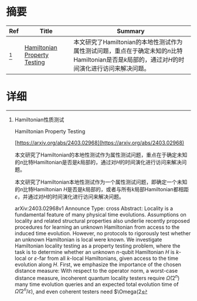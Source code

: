 # 摘要

| Ref | Title | Summary |
| --- | --- | --- |
| [^1] | [Hamiltonian Property Testing](https://arxiv.org/abs/2403.02968) | 本文研究了Hamiltonian的本地性测试作为属性测试问题，重点在于确定未知的$n$比特Hamiltonian是否是$k$局部的，通过对$H$的时间演化进行访问来解决问题。 |

# 详细

[^1]: Hamiltonian性质测试

    Hamiltonian Property Testing

    [https://arxiv.org/abs/2403.02968](https://arxiv.org/abs/2403.02968)

    本文研究了Hamiltonian的本地性测试作为属性测试问题，重点在于确定未知的$n$比特Hamiltonian是否是$k$局部的，通过对$H$的时间演化进行访问来解决问题。

    

    本文研究了Hamiltonian本地性测试作为一个属性测试问题，即确定一个未知的$n$比特Hamiltonian $H$是否是$k$局部的，或者与所有$k$局部Hamiltonian都相距$\varepsilon$，并通过对$H$的时间演化进行访问来解决问题。

    arXiv:2403.02968v1 Announce Type: cross  Abstract: Locality is a fundamental feature of many physical time evolutions. Assumptions on locality and related structural properties also underlie recently proposed procedures for learning an unknown Hamiltonian from access to the induced time evolution. However, no protocols to rigorously test whether an unknown Hamiltonian is local were known. We investigate Hamiltonian locality testing as a property testing problem, where the task is to determine whether an unknown $n$-qubit Hamiltonian $H$ is $k$-local or $\varepsilon$-far from all $k$-local Hamiltonians, given access to the time evolution along $H$. First, we emphasize the importance of the chosen distance measure: With respect to the operator norm, a worst-case distance measure, incoherent quantum locality testers require $\tilde{\Omega}(2^n)$ many time evolution queries and an expected total evolution time of $\tilde{\Omega}(2^n / \varepsilon)$, and even coherent testers need $\Omega(2
    

